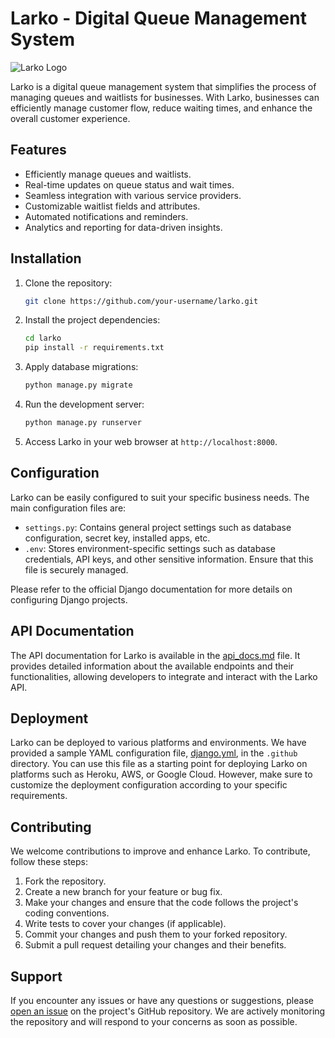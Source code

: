 # Larko - Digital Queue Management System

![Larko Logo](insert_logo_url_here)

Larko is a digital queue management system that simplifies the process of managing queues and waitlists for businesses. With Larko, businesses can efficiently manage customer flow, reduce waiting times, and enhance the overall customer experience.

## Features

- Efficiently manage queues and waitlists.
- Real-time updates on queue status and wait times.
- Seamless integration with various service providers.
- Customizable waitlist fields and attributes.
- Automated notifications and reminders.
- Analytics and reporting for data-driven insights.

## Installation

1. Clone the repository:

   ```bash
   git clone https://github.com/your-username/larko.git
   ```

2. Install the project dependencies:

   ```bash
   cd larko
   pip install -r requirements.txt
   ```

3. Apply database migrations:

   ```bash
   python manage.py migrate
   ```

4. Run the development server:

   ```bash
   python manage.py runserver
   ```

5. Access Larko in your web browser at `http://localhost:8000`.

## Configuration

Larko can be easily configured to suit your specific business needs. The main configuration files are:

- `settings.py`: Contains general project settings such as database configuration, secret key, installed apps, etc.
- `.env`: Stores environment-specific settings such as database credentials, API keys, and other sensitive information. Ensure that this file is securely managed.

Please refer to the official Django documentation for more details on configuring Django projects.

## API Documentation

The API documentation for Larko is available in the [api_docs.md](api_docs.md) file. It provides detailed information about the available endpoints and their functionalities, allowing developers to integrate and interact with the Larko API.

## Deployment

Larko can be deployed to various platforms and environments. We have provided a sample YAML configuration file, [django.yml](.github/django.yml), in the `.github` directory. You can use this file as a starting point for deploying Larko on platforms such as Heroku, AWS, or Google Cloud. However, make sure to customize the deployment configuration according to your specific requirements.

## Contributing

We welcome contributions to improve and enhance Larko. To contribute, follow these steps:

1. Fork the repository.
2. Create a new branch for your feature or bug fix.
3. Make your changes and ensure that the code follows the project's coding conventions.
4. Write tests to cover your changes (if applicable).
5. Commit your changes and push them to your forked repository.
6. Submit a pull request detailing your changes and their benefits.




## Support

If you encounter any issues or have any questions or suggestions, please [open an issue](https://github.com/your-username/larko/issues) on the project's GitHub repository. We are actively monitoring the repository and will respond to your concerns as soon as possible.

